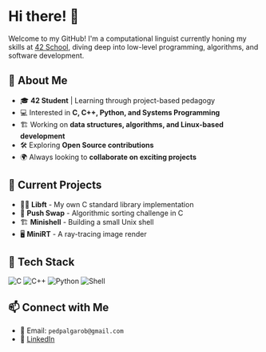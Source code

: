 # Hi there! 👋

Welcome to my GitHub! I'm a computational linguist currently honing my skills at [42 School](https://42.fr/), diving deep into low-level programming, algorithms, and software development.

## 🚀 About Me
- 🎓 **42 Student** | Learning through project-based pedagogy
- 💻 Interested in **C, C++, Python, and Systems Programming**
- 🏗️ Working on **data structures, algorithms, and Linux-based development**
- 🛠️ Exploring **Open Source contributions**
- 🌍 Always looking to **collaborate on exciting projects**

## 📌 Current Projects
- 🏴‍☠️ **Libft** - My own C standard library implementation
- 🔢 **Push Swap** - Algorithmic sorting challenge in C
- 🏗️ **Minishell** - Building a small Unix shell
- 🖥️ **MiniRT** - A ray-tracing image render

## 🔧 Tech Stack
![C](https://img.shields.io/badge/C-00599C?style=flat-square&logo=c&logoColor=white) 
![C++](https://img.shields.io/badge/C++-00599C?style=flat-square&logo=c%2B%2B&logoColor=white) 
![Python](https://img.shields.io/badge/Python-3776AB?style=flat-square&logo=python&logoColor=white) 
![Shell](https://img.shields.io/badge/Shell_Scripting-121011?style=flat-square&logo=gnu-bash&logoColor=white)

## 📫 Connect with Me
- 📧 Email: `pedpalgarob@gmail.com`
- 💼 [LinkedIn](www.linkedin.com/in/pedropalomares)
